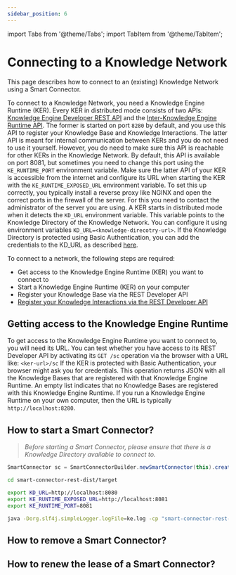 ```yaml
---
sidebar_position: 6
---
```


import Tabs from '@theme/Tabs';
import TabItem from '@theme/TabItem';

# Connecting to a Knowledge Network
This page describes how to connect to an (existing) Knowledge Network using a Smart Connector.

To connect to a Knowledge Network, you need a Knowledge Engine Runtime (KER).
Every KER in distributed mode consists of two APIs: [Knowledge Engine Developer REST API](https://github.com/TNO/knowledge-engine/blob/1.2.5/smart-connector-rest-server/src/main/resources/openapi-sc.yaml) and the [Inter-Knowledge Engine Runtime API](https://github.com/TNO/knowledge-engine/blob/1.2.5/smart-connector/src/main/resources/openapi-inter-ker.yaml).
The former is started on port `8280` by default, and you use this API to register your Knowledge Base and Knowledge Interactions.
The latter API is meant for internal communication between KERs and you do not need to use it yourself.
However, you do need to make sure this API is reachable for other KERs in the Knowledge Network.
By default, this API is available on port 8081, but sometimes you need to change this port using the `KE_RUNTIME_PORT` environment variable.
Make sure the latter API of your KER is accessible from the internet and configure its URL when starting the KER with the `KE_RUNTIME_EXPOSED_URL` environment variable.
To set this up correctly, you typically install a reverse proxy like NGINX and open the correct ports in the firewall of the server.
For this you need to contact the administrator of the server you are using.
A KER starts in distributed mode when it detects the `KD_URL` environment variable.
This variable points to the Knowledge Directory of the Knowledge Network.
You can configure it using environment variables `KD_URL=<knowledge-direcotry-url>`.
If the Knowledge Directory is protected using Basic Authentication, you can add the credentials to the KD_URL as described [here](https://stackoverflow.com/a/50528734).



To connect to a network, the following steps are required:
* Get access to the Knowledge Engine Runtime (KER) you want to connect to
* Start a Knowledge Engine Runtime (KER) on your computer
* Register your Knowledge Base via the REST Developer API
* [Register your Knowledge Interactions via the REST Developer API](./knowledge-interactions.md)

## Getting access to the Knowledge Engine Runtime
To get access to the Knowledge Engine Runtime you want to connect to, you will need its URL.
You can test whether you have access to its REST Developer API by activating its `GET /sc` operation via the browser with a URL like: `<ker-url>/sc`
If the KER is protected with Basic Authentication, your browser might ask you for credentials. 
This operation returns JSON with all the Knowledge Bases that are registered with that Knowledge Engine Runtime.
An empty list indicates that no Knowledge Bases are registered with this Knowledge Engine Runtime.
If you run a Knowledge Engine Runtime on your own computer, then the URL is typically `http://localhost:8280`.

## How to start a Smart Connector?
> *Before starting a Smart Connector, please ensure that there is a Knowledge Directory available to connect to.*

<Tabs groupId="tke-usage">
<TabItem value="java" label="Java">

```java
SmartConnector sc = SmartConnectorBuilder.newSmartConnector(this).create();
```

</TabItem>
<TabItem value="bash" label="Rest API">

```bash
cd smart-connector-rest-dist/target

export KD_URL=http://localhost:8080
export KE_RUNTIME_EXPOSED_URL=http://localhost:8081
export KE_RUNTIME_PORT=8081

java -Dorg.slf4j.simpleLogger.logFile=ke.log -cp "smart-connector-rest-dist-1.2.5.jar:dependency/*" eu.knowledge.engine.rest.Main 8280
```

</TabItem>
</Tabs>

## How to remove a Smart Connector?

## How to renew the lease of a Smart Connector?